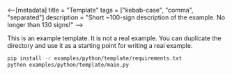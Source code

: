 <--[metadata]
title = "Template"
tags = ["kebab-case", "comma", "separated"]
description = "Short ~100-sign description of the example. No longer than 130 signs!"
-->


<!--
Place a screenshot in place of this comment
Use `just upload --help` for instructions
-->

This is an example template. It is not a real example. You can duplicate the directory and use it as a starting point for writing a real example.

```bash
pip install -r examples/python/template/requirements.txt
python examples/python/template/main.py
```
